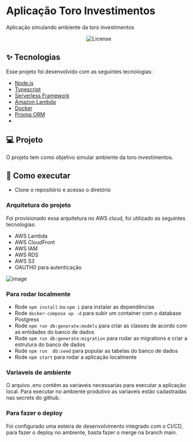 # Aplicação Toro Investimentos
Aplicação simulando ambiente da toro investimentos
 
<p align="center">
  <img alt="License" src="https://img.shields.io/static/v1?label=license&message=MIT&color=8257E5&labelColor=000000">
</p>

## ✨ Tecnologias

Esse projeto foi desenvolvido com as seguintes tecnologias:

- [Node.js](https://nodejs.org/en/)
- [Typescript](https://www.typescriptlang.org/)
- [Serverless Framework](serverless.com/) 
- [Amazon Lambda](https://aws.amazon.com/pt/lambda/)
- [Docker](https://www.docker.com/)
- [Prisma ORM](https://www.prisma.io/)
- 
## 💻 Projeto

O projeto tem como objetivo simular ambiente da toro investimentos.

## 🚀 Como executar

- Clone o repositório e acesso o diretório

### Arquitetura do projeto
Foi provisionado essa arquitetura no AWS cloud, foi utilizado as seguintes tecnologias:
- AWS Lambda
- AWS CloudFront
- AWS IAM
- AWS RDS
- AWS S3
- OAUTH0 para autenticação
  
![image](https://github.com/Dionleno/toro-microservice-backend/assets/19779057/0974a950-7a87-4a2a-80ad-13368313ca77)

### Para rodar localmente
- Rode `npm install` ou `npm i` para instalar as dependências
- Rode `docker-compose up -d` para subir um container com o database Postgress
- Rode `npm run db:generate:models` para criar as classes de acordo com as entidades do banco de dados
- Rode `npm run db:generate:migration` para rodar as migrations e criar a estrutura do banco de dados
- Rode `npm run  db:seed` para popular as tabelas do banco de dados
- Rode `npm start` para rodar a aplicação localmente

### Variaveis de ambiente
O arquivo .env contém as variaveis necessarias para executar a aplicação local. Para executar no ambiente produtivo as variaveis estão cadastradas nas secrets do github.

### Para fazer o deploy
Foi configurado uma esteira de desenvolvimento integrado com o CI/CD, para fazer o deploy no ambiente, basta fazer o merge na branch main.
